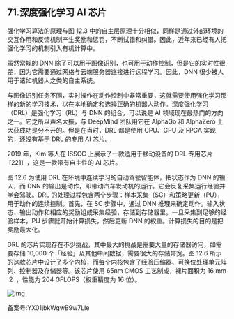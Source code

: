 ## 71.深度强化学习 AI 芯片
强化学习算法的原理与图 12.3 中的自主层原理十分相似，同样是通过外部环境的交互作用和反馈机制产生奖励和惩罚，不断试错和纠错。因此，近年来已经有人把强化学习的机制引入有机计算中。 


虽然常规的 DNN 除了可以用于图像识别，也可用于动作控制，但是它的实时性很差，因为它需要通过网络与云端服务器连接进行远程学习。因此，DNN 很少被人用于诸如机器人之类的自主系统。 


与图像识别任务不同，实时操作在动作控制中非常重要，这就需要使用强化学习那样的新的学习技术，以在本地确定和选择正确的机器人动作。深度强化学习（DRL）是强化学习（RL）与 DNN 的组合，可以说是 AI 领域现在最热门的方向之一。它之所以声名大振，与 DeepMind 团队用它在 AlphaGo 和 AlphaZero 上大获成功是分不开的。但是在当时，DRL 都是使用 CPU、GPU 及 FPGA 实现的，还没有基于 DRL 的专用 AI 芯片。 


2019 年，Kim 等人在 ISSCC 上展示了一款适用于移动设备的 DRL 专用芯片  [221]  ，这是一款带有自主性的 AI 芯片。 


图 12.6 为使用 DRL 在环境中连续学习的自动驾驶智能体，把状态作为 DNN 的输入，而 DNN 的输出是动作，即带动汽车发动机的运行。它会反复采集运行经验并学会驾驶。DRL 的处理过程包含两个步骤：样本采集（SC）和策略更新（PU），用于动作的连续控制。首先，在 SC 步骤中，通过 DNN 推理来确定动作。输入状态、输出动作和相应的奖励组成采集经验，存储到存储器里。一旦采集到足够的经验样本，PU 步骤就开始计算损失，然后更新 DNN 的权重。计算损失的目的是把奖励最大化。 


DRL 的芯片实现存在不少挑战，其中最大的挑战是需要大量的存储器访问，如需要存储 10,000 个「经验」及其他中间数据，需要很大的存储带宽。图 12.6 所示的这款芯片中设计了多个内核，而每个内核包含了经验压缩器、可换位处理单元阵列、控制器及存储器等。该芯片使用 65nm CMOS 工艺制成，裸片面积为 16 mm  2  ，性能为 204 GFLOPS（权重精度为 16 位）。 


![img](https://pic2.zhimg.com/v2-4bc5d0d9a487aca9d7cfbd08f4a05617.webp)

  



备案号:YX01jbkWgwB9w7Lle

